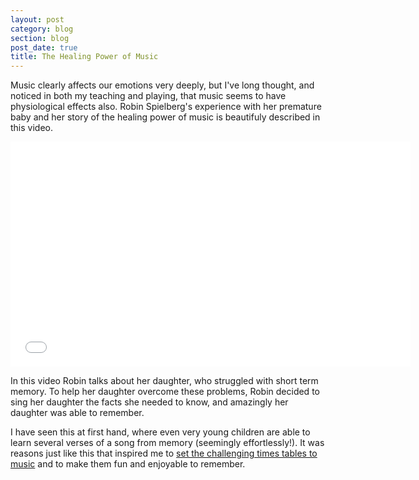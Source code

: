 ```yaml
---
layout: post
category: blog
section: blog
post_date: true
title: The Healing Power of Music
---
```


Music clearly affects our emotions very deeply, but I've long thought, and noticed in both my teaching and playing, that music seems to have physiological effects also. Robin Spielberg's experience with her premature baby and her story of the healing power of music is beautifuly described in this video.

<iframe width="640" height="360" src="//www.youtube.com/embed/8LTusPwrH9E" frameborder="0" allowfullscreen></iframe>

In this video Robin talks about her daughter, who struggled with short term memory. To help her daughter overcome these problems, Robin decided to sing her daughter the facts she needed to know, and amazingly her daughter was able to remember.

I have seen this at first hand, where even very young children are able to learn several verses of a song from memory (seemingly effortlessly!). It was reasons just like this that inspired me to [set the challenging times tables to music](/tables) and to make them fun and enjoyable to remember.
